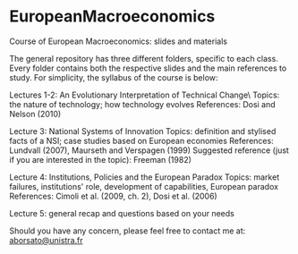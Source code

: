 # EuropeanMacroeconomics
Course of European Macroeconomics: slides and materials


The general repository has three different folders, specific to each class. Every folder contains both the respective slides and the main references to study.
For simplicity, the syllabus of the course is below:

Lectures 1-2: An Evolutionary Interpretation of Technical Change\\
  Topics: the nature of technology; how technology evolves
  References: Dosi and Nelson (2010)

Lecture 3: National Systems of Innovation
  Topics: definition and stylised facts of a NSI; case studies based on European economies
  References: Lundvall (2007), Maurseth and Verspagen (1999)
  Suggested reference (just if you are interested in the topic): Freeman (1982)
  
Lecture 4: Institutions, Policies and the European Paradox
  Topics: market failures, institutions' role, development of capabilities, European paradox
  References: Cimoli et al. (2009, ch. 2), Dosi et al. (2006)
  
Lecture 5: general recap and questions based on your needs

Should you have any concern, please feel free to contact me at: aborsato@unistra.fr
